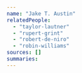 ```yaml
---
name: "Jake T. Austin"
relatedPeople:
  - "taylor-lautner"
  - "rupert-grint"
  - "robert-de-niro"
  - "robin-williams"
sources: []
summaries:
---
```


